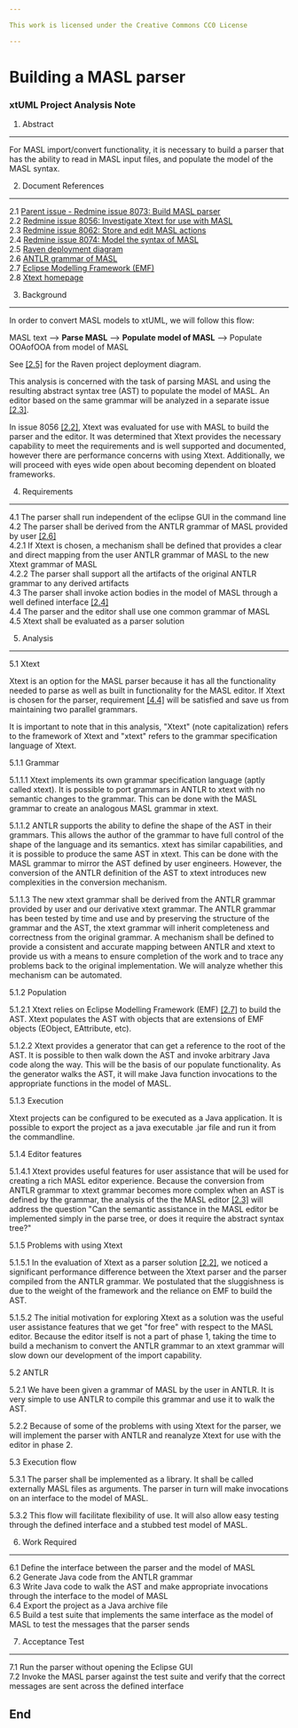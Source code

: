 ```yaml
---

This work is licensed under the Creative Commons CC0 License

---
```


# Building a MASL parser
### xtUML Project Analysis Note

1. Abstract
-----------
For MASL import/convert functionality, it is necessary to build a parser that has
the ability to read in MASL input files, and populate the model of the MASL syntax.

2. Document References
----------------------
<a id="2.1"></a>2.1 [Parent issue - Redmine issue 8073: Build MASL parser](https://support.onefact.net/redmine/issues/8073)  
<a id="2.2"></a>2.2 [Redmine issue 8056: Investigate Xtext for use with MASL](https://support.onefact.net/redmine/issues/8056)  
<a id="2.3"></a>2.3 [Redmine issue 8062: Store and edit MASL actions](https://support.onefact.net/redmine/issues/8062)  
<a id="2.4"></a>2.4 [Redmine issue 8074: Model the syntax of MASL](https://support.onefact.net/redmine/issues/8074)  
<a id="2.5"></a>2.5 [Raven deployment diagram](https://drive.google.com/open?id=0B3XvTeswC_kOS0xXTlRkN054VTA)  
<a id="2.6"></a>2.6 [ANTLR grammar of MASL](https://drive.google.com/open?id=0B834tggB4vylWmNVMXVsYjZ2blU)  
<a id="2.7"></a>2.7 [Eclipse Modelling Framework (EMF)](https://eclipse.org/modeling/emf/)  
<a id="2.8"></a>2.8 [Xtext homepage](https://eclipse.org/Xtext/index.html)  

3. Background
-------------
In order to convert MASL models to xtUML, we will follow this flow:

MASL text --> **Parse MASL** --> **Populate model of MASL** --> Populate OOAofOOA from model of MASL

See [[2.5]](#2.5) for the Raven project deployment diagram.

This analysis is concerned with the task of parsing MASL and using the resulting abstract syntax tree (AST)
to populate the model of MASL. An editor based on the same grammar will be analyzed in a separate issue
[[2.3]](#2.3).

In issue 8056 [[2.2]](#2.2), Xtext was evaluated for use with MASL to build the parser and the editor.
It was determined that Xtext provides the necessary capability to meet the requirements and is well
supported and documented, however there are performance concerns with using Xtext. Additionally, we will
proceed with eyes wide open about becoming dependent on bloated frameworks.

4. Requirements
---------------

4.1 The parser shall run independent of the eclipse GUI in the command line  
4.2 The parser shall be derived from the ANTLR grammar of MASL provided by user
[[2.6]](#2.6)  
4.2.1 If Xtext is chosen, a mechanism shall be defined that provides a clear and
direct mapping from the user ANTLR grammar of MASL to the new Xtext grammar of MASL  
4.2.2 The parser shall support all the artifacts of the original ANTLR grammar
to any derived artifacts  
4.3 The parser shall invoke action bodies in the model of MASL through a well defined
interface  [[2.4]](#2.4)  
<a id="4.4"></a>4.4 The parser and the editor shall use one common grammar of MASL  
4.5 Xtext shall be evaluated as a parser solution  

5. Analysis
-----------

5.1 Xtext

Xtext is an option for the MASL parser because it has all the functionality needed to parse as well as
built in functionality for the MASL editor. If Xtext is chosen for the parser, requirement [[4.4]](#4.4)
will be satisfied and save us from maintaining two parallel grammars.  

It is important to note that in this analysis, "Xtext" (note capitalization) refers to the framework of
Xtext and "xtext" refers to the grammar specification language of Xtext.

5.1.1 Grammar

5.1.1.1 Xtext implements its own grammar specification language (aptly called xtext). It is possible to
port grammars in ANTLR to xtext with no semantic changes to the grammar. This can be done with
the MASL grammar to create an analogous MASL grammar in xtext.

5.1.1.2 ANTLR supports the ability to define the shape of the AST in their grammars. This allows the author
of the grammar to have full control of the shape of the language and its semantics. xtext has similar capabilities,
and it is possible to produce the same AST in xtext. This can be done with the MASL grammar to mirror the AST
defined by user engineers. However, the conversion of the ANTLR definition of the AST to xtext introduces
new complexities in the conversion mechanism.

5.1.1.3 The new xtext grammar shall be derived from the ANTLR grammar provided by user and our derivative
xtext grammar. The ANTLR grammar has been tested by time and use and by preserving the structure of the grammar
and the AST, the xtext grammar will inherit completeness and correctness from the original grammar. A mechanism 
shall be defined to provide a consistent and accurate mapping between ANTLR and xtext to provide us with a means
to ensure completion of the work and to trace any problems back to the original implementation. We will analyze
whether this mechanism can be automated.

5.1.2 Population

5.1.2.1 Xtext relies on Eclipse Modelling Framework (EMF) [[2.7]](#2.7) to build the AST. Xtext populates the AST
with objects that are extensions of EMF objects (EObject, EAttribute, etc).

5.1.2.2 Xtext provides a generator that can get a reference to the root of the AST. It is possible to then
walk down the AST and invoke arbitrary Java code along the way. This will be the basis of our populate
functionality. As the generator walks the AST, it will make Java function invocations to the appropriate
functions in the model of MASL.

5.1.3 Execution

Xtext projects can be configured to be executed as a Java application. It is possible to export the project
as a java executable .jar file and run it from the commandline.  

5.1.4 Editor features

5.1.4.1 Xtext provides useful features for user assistance that will be used for creating a rich MASL editor
experience. Because the conversion from ANTLR grammar to xtext grammar becomes more complex when an AST is defined
by the grammar, the analysis of the the MASL editor [[2.3]](#2.3) will address the question "Can the semantic
assistance in the MASL editor be implemented simply in the parse tree, or does it require the abstract syntax tree?"

5.1.5 Problems with using Xtext

5.1.5.1 In the evaluation of Xtext as a parser solution [[2.2]](#2.2), we noticed a significant performance difference
between the Xtext parser and the parser compiled from the ANTLR grammar. We postulated that the sluggishness is
due to the weight of the framework and the reliance on EMF to build the AST.

5.1.5.2 The initial motivation for exploring Xtext as a solution was the useful user assistance features that
we get "for free" with respect to the MASL editor. Because the editor itself is not a part of phase 1, taking
the time to build a mechanism to convert the ANTLR grammar to an xtext grammar will slow down our development
of the import capability.

5.2 ANTLR

5.2.1 We have been given a grammar of MASL by the user in ANTLR. It is very simple to use ANTLR to compile this
grammar and use it to walk the AST.

5.2.2 Because of some of the problems with using Xtext for the parser, we will implement the parser with ANTLR
and reanalyze Xtext for use with the editor in phase 2.

5.3 Execution flow

5.3.1 The parser shall be implemented as a library. It shall be called externally MASL files as arguments. The
parser in turn will make invocations on an interface to the model of MASL.

5.3.2 This flow will facilitate flexibility of use. It will also allow easy testing through the defined interface
and a stubbed test model of MASL.

6. Work Required
----------------

6.1 Define the interface between the parser and the model of MASL  
6.2 Generate Java code from the ANTLR grammar  
6.3 Write Java code to walk the AST and make appropriate invocations through the interface to the model of MASL  
6.4 Export the project as a Java archive file  
6.5 Build a test suite that implements the same interface as the model of MASL to test the messages that the
parser sends  

7. Acceptance Test
------------------
7.1 Run the parser without opening the Eclipse GUI  
7.2 Invoke the MASL parser against the test suite and  verify that the correct messages are sent across
the defined interface  

End
---

